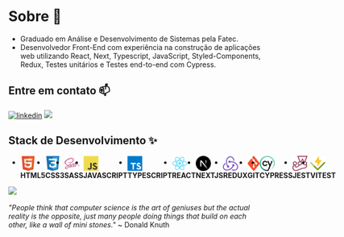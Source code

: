 # Sobre 👋
- Graduado em Análise e Desenvolvimento de Sistemas pela Fatec.
- Desenvolvedor Front-End com experiência na construção de aplicações web utilizando React, Next, Typescript, JavaScript, Styled-Components, Redux, Testes unitários e Testes end-to-end com Cypress.<br>

## Entre em contato 📫
<a href="https://www.linkedin.com/in/jean-silva-ab2272200" target="_blank"><img alt="linkedin" src="https://img.shields.io/badge/LinkedIn-0077B5?style=for-the-badge&logo=linkedin&logoColor=white"></img></a>
<a href="mailto:jean.luca.dev@outlook.com" target="_blank"><img src="https://img.shields.io/badge/Microsoft_Outlook-0078D4?style=for-the-badge&logo=microsoft-outlook&logoColor=white"></img></a>

## Stack de Desenvolvimento ✨
<ul style="width: 100%; display: flex;">
  <li>
    <img align="center" alt="Html" height="30" src="https://github.com/devicons/devicon/blob/master/icons/html5/html5-original.svg">
    <strong>HTML5</strong>
  </li>
  <li>
    <img align="center" alt="css3" height="30" src="https://github.com/devicons/devicon/blob/master/icons/css3/css3-original.svg">
    <strong>CSS3</strong>
  </li>
  <li>
    <img align="center" alt="sass" height="30" src="https://github.com/devicons/devicon/blob/master/icons/sass/sass-original.svg">
    <strong>SASS</strong>
  </li>
  <li>
    <img align="center" alt="javascript" height="30" src="https://github.com/devicons/devicon/blob/master/icons/javascript/javascript-original.svg">  
    <strong>JAVASCRIPT</strong>
  </li>
  <li>
    <img align="center" alt="javascript" height="30" src="https://github.com/devicons/devicon/blob/master/icons/typescript/typescript-original.svg">
    <strong>TYPESCRIPT</strong>
  </li>
  <li>
    <img align="center" alt="React" height="30" src="https://github.com/devicons/devicon/blob/master/icons/react/react-original.svg">
    <strong>REACT</strong>
  </li>
  <li>
    <img align="center" alt="git" height="30" src="https://github.com/devicons/devicon/blob/master/icons/nextjs/nextjs-original.svg">
    <strong>NEXTJS</strong>
  </li>
  <li>
    <img align="center" alt="git" height="30" src="https://github.com/devicons/devicon/blob/master/icons/redux/redux-original.svg">
    <strong>REDUX</strong>
  </li>
  <li>
    <img align="center" alt="git" height="30" src="https://github.com/devicons/devicon/blob/master/icons/git/git-original.svg">  
    <strong>GIT</strong>
  </li>
  <li>
    <img align="center" alt="git" height="30" src="https://github.com/devicons/devicon/blob/master/icons/cypressio/cypressio-original.svg">
    <strong>CYPRESS</strong>
  </li>
  <li>
    <img align="center" alt="git" height="30" src="https://github.com/devicons/devicon/blob/master/icons/jest/jest-plain.svg"> 
    <strong>JEST</strong>
  </li>
  <li>
    <img align="center" alt="git" height="30" src="https://github.com/devicons/devicon/blob/master/icons/vitest/vitest-original.svg"> 
    <strong>VITEST</strong>
  </li>
  
</ul>

<p>
  <img height="160" src="https://github-readme-stats-anuraghazra1.vercel.app/api/top-langs/?username=JeanLuca999&layout=compact&theme=radical&langs_count=8" />
</p>

<p>
  <em>"People think that computer science is the art of geniuses but the actual reality is the opposite, just many people doing things that build on each other, like a wall of mini stones."</em> ~ Donald Knuth
</p>
<!--
**JeanLuca999/JeanLuca999** is a ✨ _special_ ✨ repository because its `README.md` (this file) appears on your GitHub profile.

Here are some ideas to get you started:

- 🔭 I’m currently working on ...
- 🌱 I’m currently learning ...
- 👯 I’m looking to collaborate on ...
- 🤔 I’m looking for help with ...
- 💬 Ask me about ...
- 📫 How to reach me: ...
- 😄 Pronouns: ...
- ⚡ Fun fact: ...
-->
